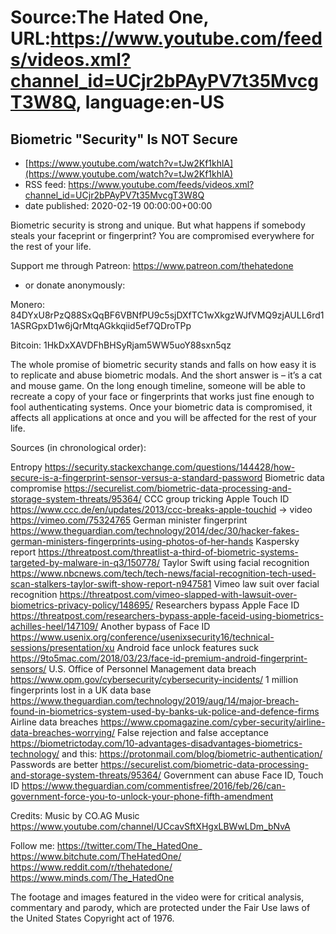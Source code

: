 # Source:The Hated One, URL:https://www.youtube.com/feeds/videos.xml?channel_id=UCjr2bPAyPV7t35MvcgT3W8Q, language:en-US

## Biometric "Security" Is NOT Secure
 - [https://www.youtube.com/watch?v=tJw2Kf1khlA](https://www.youtube.com/watch?v=tJw2Kf1khlA)
 - RSS feed: https://www.youtube.com/feeds/videos.xml?channel_id=UCjr2bPAyPV7t35MvcgT3W8Q
 - date published: 2020-02-19 00:00:00+00:00

Biometric security is strong and unique. But what happens if somebody steals your faceprint or fingerprint? You are compromised everywhere for the rest of your life.

Support me through Patreon: https://www.patreon.com/thehatedone 

- or donate anonymously:

Monero: 84DYxU8rPzQ88SxQqBF6VBNfPU9c5sjDXfTC1wXkgzWJfVMQ9zjAULL6rd11ASRGpxD1w6jQrMtqAGkkqiid5ef7QDroTPp

Bitcoin: 1HkDxXAVDFhBHSyRjam5WW5uoY88sxn5qz

The whole promise of biometric security stands and falls on how easy it is to replicate and abuse biometric modals. And the short answer is – it’s a cat and mouse game. On the long enough timeline, someone will be able to recreate a copy of your face or fingerprints that works just fine enough to fool authenticating systems. Once your biometric data is compromised, it affects all applications at once and you will be affected for the rest of your life.

Sources (in chronological order):

Entropy https://security.stackexchange.com/questions/144428/how-secure-is-a-fingerprint-sensor-versus-a-standard-password 
Biometric data compromise https://securelist.com/biometric-data-processing-and-storage-system-threats/95364/ 
CCC group tricking Apple Touch ID https://www.ccc.de/en/updates/2013/ccc-breaks-apple-touchid → video https://vimeo.com/75324765 
German minister fingerprint https://www.theguardian.com/technology/2014/dec/30/hacker-fakes-german-ministers-fingerprints-using-photos-of-her-hands 
Kaspersky report https://threatpost.com/threatlist-a-third-of-biometric-systems-targeted-by-malware-in-q3/150778/
Taylor Swift using facial recognition  https://www.nbcnews.com/tech/tech-news/facial-recognition-tech-used-scan-stalkers-taylor-swift-show-report-n947581
Vimeo law suit over facial recognition https://threatpost.com/vimeo-slapped-with-lawsuit-over-biometrics-privacy-policy/148695/
Researchers bypass Apple Face ID https://threatpost.com/researchers-bypass-apple-faceid-using-biometrics-achilles-heel/147109/
Another bypass of Face ID https://www.usenix.org/conference/usenixsecurity16/technical-sessions/presentation/xu 
Android face unlock features suck  https://9to5mac.com/2018/03/23/face-id-premium-android-fingerprint-sensors/ 
U.S. Office of Personnel Management data breach https://www.opm.gov/cybersecurity/cybersecurity-incidents/ 
1 million fingerprints lost in a UK data base https://www.theguardian.com/technology/2019/aug/14/major-breach-found-in-biometrics-system-used-by-banks-uk-police-and-defence-firms 
Airline data breaches https://www.cpomagazine.com/cyber-security/airline-data-breaches-worrying/ 
False rejection and false acceptance https://biometrictoday.com/10-advantages-disadvantages-biometrics-technology/ 
and this: https://protonmail.com/blog/biometric-authentication/
Passwords are better https://securelist.com/biometric-data-processing-and-storage-system-threats/95364/ 
Government can abuse Face ID, Touch ID 
https://www.theguardian.com/commentisfree/2016/feb/26/can-government-force-you-to-unlock-your-phone-fifth-amendment












Credits: Music by CO.AG Music https://www.youtube.com/channel/UCcavSftXHgxLBWwLDm_bNvA


Follow me:
https://twitter.com/The_HatedOne_
https://www.bitchute.com/TheHatedOne/
https://www.reddit.com/r/thehatedone/
https://www.minds.com/The_HatedOne

The footage and images featured in the video were for critical analysis, commentary and parody, which are protected under the Fair Use laws of the United States Copyright act of 1976.

